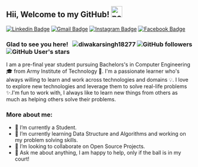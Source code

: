 ## Hii, Welcome to my GitHub!  <img width="30" src="https://emojis.slackmojis.com/emojis/images/1593555389/9579/blob_excited.gif?1593555389" alt="party blob" />

[![Linkedin Badge](https://img.shields.io/badge/LinkedIn-blue?style=flat&logo=linkedin&labelColor=blue&link=https://www.linkedin.com/in/diwakarsingh8737/)](https://www.linkedin.com/in/diwakarsingh8737/)
[![Gmail Badge](https://img.shields.io/badge/Gmail-red?style=flat-square&logo=Gmail&logoColor=white&link=mailto:diwakarsingh8737@gmail.com)](mailto:diwakarsingh8737@gmail.com) 
[![Instagram Badge](https://img.shields.io/badge/-Instagram-E4405F?style=flat&logo=instagram&logoColor=white&link=https://www.instagram.com/_impeccable._//)](https://www.instagram.com/_impeccable._/) 
[![Facebook Badge](https://img.shields.io/badge/-Facebook-1877f2?style=flat&logo=facebook&logoColor=white&link=https://www.facebook.com/diwakarsingh8737)](https://www.facebook.com/diwakarsingh8737)

### Glad to see you here! &nbsp; <img src="https://komarev.com/ghpvc/?username=diwakarsingh18277&label=Profile%20views&color=0e75b6&style=flat" alt="diwakarsingh18277" /> ![GitHub followers](https://img.shields.io/github/followers/diwakarsingh18277) ![GitHub User's stars](https://img.shields.io/github/stars/diwakarsingh18277)

I am a pre-final year student pursuing Bachelors's in Computer Engineering  🎓 from Army Institute of Technology 🏫. I'm a passionate learner who's always willing to learn and work across technologies and domains 💡. I love to explore new technologies and leverage them to solve real-life problems ✨.I'm fun to work with, I always like to learn new things from others as much as helping others solve their problems.

### More about me:

<ul>
  <li>🔭 I’m currently a Student.</li>
  <li>🌱 I’m currently learning Data Structure and Algorithms and working on my problem solving skills.</li>
  <li>👯 I’m looking to collaborate on Open Source Projects.</li>
  <li>💬 Ask me about anything, I am happy to help, only if the ball is in my court!</li>
</ul?
